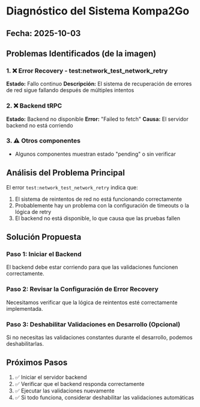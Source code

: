 # Diagnóstico del Sistema Kompa2Go

## Fecha: 2025-10-03

## Problemas Identificados (de la imagen)

### 1. ❌ Error Recovery - test:network_test_network_retry
**Estado:** Fallo continuo
**Descripción:** El sistema de recuperación de errores de red sigue fallando después de múltiples intentos

### 2. ❌ Backend tRPC
**Estado:** Backend no disponible
**Error:** "Failed to fetch"
**Causa:** El servidor backend no está corriendo

### 3. ⚠️ Otros componentes
- Algunos componentes muestran estado "pending" o sin verificar

## Análisis del Problema Principal

El error `test:network_test_network_retry` indica que:
1. El sistema de reintentos de red no está funcionando correctamente
2. Probablemente hay un problema con la configuración de timeouts o la lógica de retry
3. El backend no está disponible, lo que causa que las pruebas fallen

## Solución Propuesta

### Paso 1: Iniciar el Backend
El backend debe estar corriendo para que las validaciones funcionen correctamente.

### Paso 2: Revisar la Configuración de Error Recovery
Necesitamos verificar que la lógica de reintentos esté correctamente implementada.

### Paso 3: Deshabilitar Validaciones en Desarrollo (Opcional)
Si no necesitas las validaciones constantes durante el desarrollo, podemos deshabilitarlas.

## Próximos Pasos

1. ✅ Iniciar el servidor backend
2. ✅ Verificar que el backend responda correctamente
3. ✅ Ejecutar las validaciones nuevamente
4. ✅ Si todo funciona, considerar deshabilitar las validaciones automáticas
